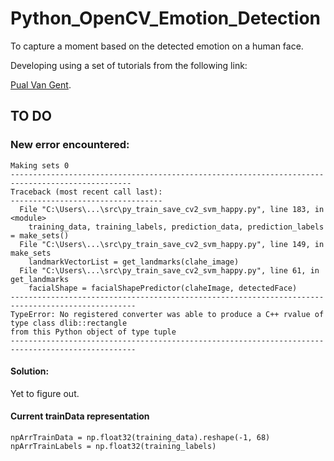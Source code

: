 # Python_OpenCV_Emotion_Detection
To capture a moment based on the detected emotion on a human face.

Developing using a set of tutorials from the following link:

[Pual Van Gent](http://www.paulvangent.com/).

## TO DO
### New error encountered:
```
Making sets 0
-------------------------------------------------------------------------------------------------
Traceback (most recent call last):
----------------------------------
  File "C:\Users\...\src\py_train_save_cv2_svm_happy.py", line 183, in <module>
    training_data, training_labels, prediction_data, prediction_labels = make_sets()
  File "C:\Users\...\src\py_train_save_cv2_svm_happy.py", line 149, in make_sets
    landmarkVectorList = get_landmarks(clahe_image)
  File "C:\Users\...\src\py_train_save_cv2_svm_happy.py", line 61, in get_landmarks
    facialShape = facialShapePredictor(claheImage, detectedFace)
--------------------------------------------------------------------------------------------------
TypeError: No registered converter was able to produce a C++ rvalue of type class dlib::rectangle 
from this Python object of type tuple
--------------------------------------------------------------------------------------------------
```

#### Solution:
Yet to figure out.

#### Current trainData representation
```
npArrTrainData = np.float32(training_data).reshape(-1, 68)
npArrTrainLabels = np.float32(training_labels)
```
